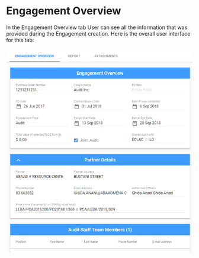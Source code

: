 # Engagement Overview

In the Engagement Overview tab User can see all the information that was provided during the Engagement creation. Here is the overall user interface for this tab:

![](../../../.gitbook/assets/2018-09-17_1702.png)



